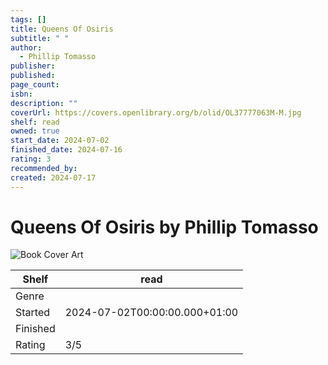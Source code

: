 ```yaml
---
tags: []
title: Queens Of Osiris
subtitle: " "
author:
  - Phillip Tomasso
publisher: 
published: 
page_count: 
isbn: 
description: ""
coverUrl: https://covers.openlibrary.org/b/olid/OL37777063M-M.jpg
shelf: read
owned: true
start_date: 2024-07-02
finished_date: 2024-07-16
rating: 3
recommended_by: 
created: 2024-07-17
---
```


# Queens Of Osiris by Phillip Tomasso

![Book Cover Art](https://covers.openlibrary.org/b/olid/OL37777063M-M.jpg)

| Shelf | read |
| --- | --- |
| Genre |  |
| Started | 2024-07-02T00:00:00.000+01:00 |
| Finished |  |
| Rating | 3/5 |

